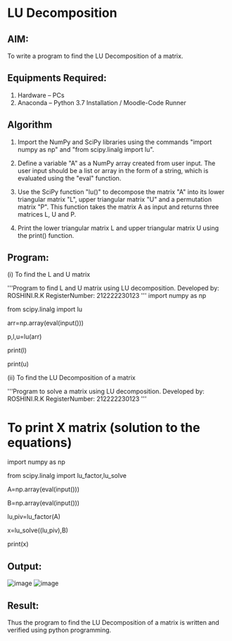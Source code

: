 # LU Decomposition 

## AIM:
To write a program to find the LU Decomposition of a matrix.

## Equipments Required:
1. Hardware – PCs
2. Anaconda – Python 3.7 Installation / Moodle-Code Runner

## Algorithm
1. Import the NumPy and SciPy libraries using the commands "import numpy as np" and "from scipy.linalg import lu".

2. Define a variable "A" as a NumPy array created from user input. The user input should be a list or array in the form of a string, which is evaluated using the "eval" function.

3. Use the SciPy function "lu()" to decompose the matrix "A" into its lower triangular matrix "L", upper triangular matrix "U" and a permutation matrix "P". This function takes the matrix A as input and returns three matrices L, U and P.

4. Print the lower triangular matrix L and upper triangular matrix U using the print() function.

## Program:
(i) To find the L and U matrix


'''Program to find L and U matrix using LU decomposition.
Developed by: ROSHINI.R.K
RegisterNumber: 212222230123
'''
import numpy as np

from scipy.linalg import lu

arr=np.array(eval(input()))

p,l,u=lu(arr)

print(l)

print(u)


(ii) To find the LU Decomposition of a matrix


'''Program to solve a matrix using LU decomposition.
Developed by:  ROSHINI.R.K
RegisterNumber: 212222230123
'''
# To print X matrix (solution to the equations)

import numpy as np

from scipy.linalg import lu_factor,lu_solve

A=np.array(eval(input()))

B=np.array(eval(input()))

lu,piv=lu_factor(A)

x=lu_solve((lu,piv),B)

print(x)

## Output:
![image](https://user-images.githubusercontent.com/118956165/232179852-127ee67e-9386-4534-8e11-afad14273116.png)
![image](https://user-images.githubusercontent.com/118956165/232179873-884b1558-ef55-46bd-b360-43f119a530dd.png)



## Result:
Thus the program to find the LU Decomposition of a matrix is written and verified using python programming.

